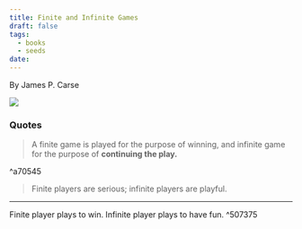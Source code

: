 ```yaml
---
title: Finite and Infinite Games
draft: false
tags:
  - books
  - seeds
date:
---
```

By James P. Carse

![](https://upload.wikimedia.org/wikipedia/en/thumb/e/e9/Finite_and_Infinite_Games.jpg/220px-Finite_and_Infinite_Games.jpg)

### Quotes
> A finite game is played for the purpose of winning, and infinite game for the purpose of **continuing the play.**

^a70545

> Finite players are serious; infinite players are playful.

---

Finite player plays to win. Infinite player plays to have fun. ^507375